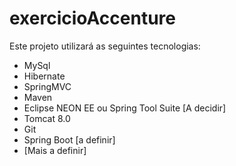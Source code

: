 # exercicioAccenture

Este projeto utilizará as seguintes tecnologias:
* MySql
* Hibernate
* SpringMVC
* Maven
* Eclipse NEON EE ou Spring Tool Suite [A decidir]
* Tomcat 8.0
* Git
* Spring Boot [a definir]
* [Mais a definir]
